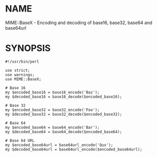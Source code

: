 # NAME

MIME::BaseX - Encoding and decoding of base16, base32, base64 and base64url

# SYNOPSIS

    #!/usr/bin/perl
    
    use strict;
    use warnings;
    use MIME::BaseX;
    
    # Base 16
    my $encoded_base16 = base16_encode('Baz');
    my $decoded_base16 = base16_decode($encoded_base16);     
    
    # Base 32
    my $encoded_base32 = base32_encode('Foo');
    my $decoded_base32 = base32_decode($encoded_base32);
    
    # Base 64
    my $encoded_base64 = base64_encode('Bar');
    my $decoded_base64 = base64_decode($encoded_base64);
    
    # Base 64 URL
    my $encoded_base64url = base64url_encode('Qux');
    my $decoded_base64url = base64url_encode($encoded_base64url);
